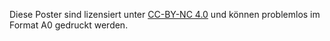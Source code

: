 Diese Poster sind lizensiert unter [CC-BY-NC 4.0](https://creativecommons.org/licenses/by-nc/4.0/) und können problemlos im Format A0 gedruckt werden.